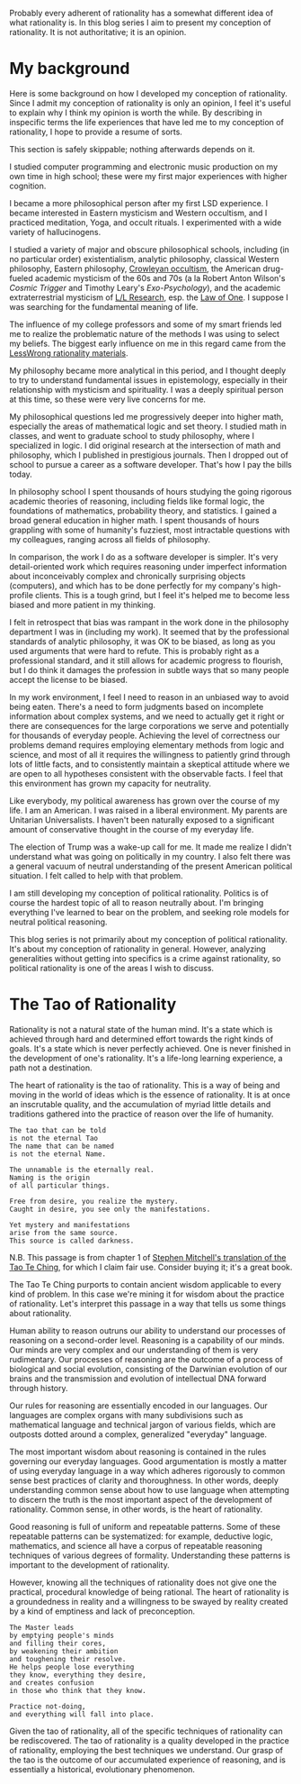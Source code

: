 Probably every adherent of rationality has a somewhat different idea of what rationality is. In this blog series I aim to present my conception of rationality. It is not authoritative; it is an opinion.

# My background

Here is some background on how I developed my conception of rationality. Since I admit my conception of rationality is only an opinion, I feel it's useful to explain why I think my opinion is worth the while. By describing in inspecific terms the life experiences that have led me to my conception of rationality, I hope to provide a resume of sorts.

This section is safely skippable; nothing afterwards depends on it.

I studied computer programming and electronic music production on my own time in high school; these were my first major experiences with higher cognition.

I became a more philosophical person after my first LSD experience. I became interested in Eastern mysticism and Western occultism, and I practiced meditation, Yoga, and occult rituals. I experimented with a wide variety of hallucinogens.

I studied a variety of major and obscure philosophical schools, including (in no particular order) existentialism, analytic philosophy, classical Western philosophy, Eastern philosophy, [Crowleyan occultism](http://hermetic.com/crowley/), the American drug-fueled academic mysticism of the 60s and 70s (a la Robert Anton Wilson's *Cosmic Trigger* and Timothy Leary's *Exo-Psychology*), and the academic extraterrestrial mysticism of [L/L Research](http://www.llresearch.org/), esp. the [Law of One](http://www.lawofone.info/). I suppose I was searching for the fundamental meaning of life.

The influence of my college professors and some of my smart friends led me to realize the problematic nature of the methods I was using to select my beliefs. The biggest early influence on me in this regard came from the [LessWrong rationality materials](https://wiki.lesswrong.com/wiki/Rationality_materials).

My philosophy became more analytical in this period, and I thought deeply to try to understand fundamental issues in epistemology, especially in their relationship with mysticism and spirituality. I was a deeply spiritual person at this time, so these were very live concerns for me.

My philosophical questions led me progressively deeper into higher math, especially the areas of mathematical logic and set theory. I studied math in classes, and went to graduate school to study philosophy, where I specialized in logic. I did original research at the intersection of math and philosophy, which I published in prestigious journals. Then I dropped out of school to pursue a career as a software developer. That's how I pay the bills today.

In philosophy school I spent thousands of hours studying the going rigorous academic theories of reasoning, including fields like formal logic, the foundations of mathematics, probability theory, and statistics. I gained a broad general education in higher math. I spent thousands of hours grappling with some of humanity's fuzziest, most intractable questions with my colleagues, ranging across all fields of philosophy.

In comparison, the work I do as a software developer is simpler. It's very detail-oriented work which requires reasoning under imperfect information about inconceivably complex and chronically surprising objects (computers), and which has to be done perfectly for my company's high-profile clients. This is a tough grind, but I feel it's helped me to become less biased and more patient in my thinking.

I felt in retrospect that bias was rampant in the work done in the philosophy department I was in (including my work). It seemed that by the professional standards of analytic philosophy, it was OK to be biased, as long as you used arguments that were hard to refute. This is probably right as a professional standard, and it still allows for academic progress to flourish, but I do think it damages the profession in subtle ways that so many people accept the license to be biased.

In my work environment, I feel I need to reason in an unbiased way to avoid being eaten. There's a need to form judgments based on incomplete information about complex systems, and we need to actually get it right or there are consequences for the large corporations we serve and potentially for thousands of everyday people. Achieving the level of correctness our problems demand requires employing elementary methods from logic and science, and most of all it requires the willingness to patiently grind through lots of little facts, and to consistently maintain a skeptical attitude where we are open to all hypotheses consistent with the observable facts. I feel that this environment has grown my capacity for neutrality.

Like everybody, my political awareness has grown over the course of my life. I am an American. I was raised in a liberal environment. My parents are Unitarian Universalists. I haven't been naturally exposed to a significant amount of conservative thought in the course of my everyday life. 

The election of Trump was a wake-up call for me. It made me realize I didn't understand what was going on politically in my country. I also felt there was a general vacuum of neutral understanding of the present American political situation. I felt called to help with that problem.

I am still developing my conception of political rationality. Politics is of course the hardest topic of all to reason neutrally about. I'm bringing everything I've learned to bear on the problem, and seeking role models for neutral political reasoning.

This blog series is not primarily about my conception of political rationality. It's about my conception of rationality in general. However, analyzing generalities without getting into specifics is a crime against rationality, so political rationality is one of the areas I wish to discuss.

# The Tao of Rationality

Rationality is not a natural state of the human mind. It's a state which is achieved through hard and determined effort towards the right kinds of goals. It's a state which is never perfectly achieved. One is never finished in the development of one's rationality. It's a life-long learning experience, a path not a destination.

The heart of rationality is the tao of rationality. This is a way of being and moving in the world of ideas which is the essence of rationality. It is at once an inscrutable quality, and the accumulation of myriad little details and traditions gathered into the practice of reason over the life of humanity.

    The tao that can be told
    is not the eternal Tao
    The name that can be named
    is not the eternal Name.

    The unnamable is the eternally real.
    Naming is the origin
    of all particular things.

    Free from desire, you realize the mystery.
    Caught in desire, you see only the manifestations.

    Yet mystery and manifestations
    arise from the same source.
    This source is called darkness.

N.B. This passage is from chapter 1 of [Stephen Mitchell's translation of the Tao Te Ching](http://acc6.its.brooklyn.cuny.edu/~phalsall/texts/taote-v3.html), for which I claim fair use. Consider buying it; it's a great book.

The Tao Te Ching purports to contain ancient wisdom applicable to every kind of problem. In this case we're mining it for wisdom about the practice of rationality. Let's interpret this passage in a way that tells us some things about rationality.

Human ability to reason outruns our ability to understand our processes of reasoning on a second-order level. Reasoning is a capability of our minds. Our minds are very complex and our understanding of them is very rudimentary. Our processes of reasoning are the outcome of a process of biological and social evolution, consisting of the Darwinian evolution of our brains and the transmission and evolution of intellectual DNA forward through history.

Our rules for reasoning are essentially encoded in our languages. Our languages are complex organs with many subdivisions such as mathematical language and technical jargon of various fields, which are outposts dotted around a complex, generalized "everyday" language.

The most important wisdom about reasoning is contained in the rules governing our everyday languages. Good argumentation is mostly a matter of using everyday language in a way which adheres rigorously to common sense best practices of clarity and thoroughness. In other words, deeply understanding common sense about how to use language when attempting to discern the truth is the most important aspect of the development of rationality. Common sense, in other words, is the heart of rationality.

Good reasoning is full of uniform and repeatable patterns. Some of these repeatable patterns can be systematized: for example, deductive logic, mathematics, and science all have a corpus of repeatable reasoning techniques of various degrees of formality. Understanding these patterns is important to the development of rationality.

However, knowing all the techniques of rationality does not give one the practical, procedural knowledge of being rational. The heart of rationality is a groundedness in reality and a willingness to be swayed by reality created by a kind of emptiness and lack of preconception.

    The Master leads
    by emptying people's minds
    and filling their cores,
    by weakening their ambition
    and toughening their resolve.
    He helps people lose everything
    they know, everything they desire,
    and creates confusion
    in those who think that they know.

    Practice not-doing,
    and everything will fall into place.

Given the tao of rationality, all of the specific techniques of rationality can be rediscovered. The tao of rationality is a quality developed in the practice of rationality, employing the best techniques we understand. Our grasp of the tao is the outcome of our accumulated experience of reasoning, and is essentially a historical, evolutionary phenomenon.
